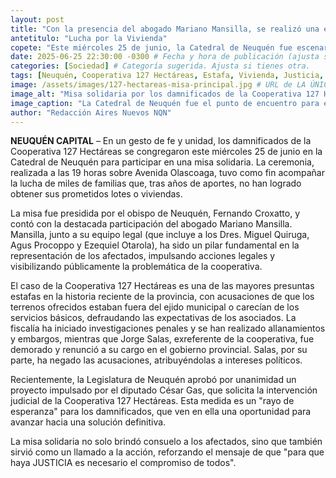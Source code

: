 ```yaml
---
layout: post
title: "Con la presencia del abogado Mariano Mansilla, se realizó una emotiva misa solidaria por los damnificados de la Cooperativa 127 Hectáreas"
antetitulo: "Lucha por la Vivienda"
copete: "Este miércoles 25 de junio, la Catedral de Neuquén fue escenario de una emotiva misa solidaria en apoyo a los damnificados de la Cooperativa 127 Hectáreas. La ceremonia, que contó con la presencia del obispo Fernando Croxatto y del abogado Mariano Mansilla, buscó reafirmar el pedido de 'Verdad, Justicia y Esperanza' para las miles de familias afectadas por la presunta estafa que investiga la justicia."
date: 2025-06-25 22:30:00 -0300 # Fecha y hora de publicación (ajusta si es necesario)
categories: [Sociedad] # Categoría sugerida. Ajusta si tienes otra.
tags: [Neuquén, Cooperativa 127 Hectáreas, Estafa, Vivienda, Justicia, Mariano Mansilla, Fernando Croxatto]
image: /assets/images/127-hectareas-misa-principal.jpg # URL de LA ÚNICA imagen principal para la portada
image_alt: "Misa solidaria por los damnificados de la Cooperativa 127 Hectáreas"
image_caption: "La Catedral de Neuquén fue el punto de encuentro para el apoyo a las familias."
author: "Redacción Aires Nuevos NQN"
---
```


**NEUQUÉN CAPITAL** – En un gesto de fe y unidad, los damnificados de la Cooperativa 127 Hectáreas se congregaron este miércoles 25 de junio en la Catedral de Neuquén para participar en una misa solidaria. La ceremonia, realizada a las 19 horas sobre Avenida Olascoaga, tuvo como fin acompañar la lucha de miles de familias que, tras años de aportes, no han logrado obtener sus prometidos lotes o viviendas.

La misa fue presidida por el obispo de Neuquén, Fernando Croxatto, y contó con la destacada participación del abogado Mariano Mansilla. Mansilla, junto a su equipo legal (que incluye a los Dres. Miguel Quiruga, Agus Procoppo y Ezequiel Otarola), ha sido un pilar fundamental en la representación de los afectados, impulsando acciones legales y visibilizando públicamente la problemática de la cooperativa.

El caso de la Cooperativa 127 Hectáreas es una de las mayores presuntas estafas en la historia reciente de la provincia, con acusaciones de que los terrenos ofrecidos estaban fuera del ejido municipal o carecían de los servicios básicos, defraudando las expectativas de los asociados. La fiscalía ha iniciado investigaciones penales y se han realizado allanamientos y embargos, mientras que Jorge Salas, exreferente de la cooperativa, fue demorado y renunció a su cargo en el gobierno provincial. Salas, por su parte, ha negado las acusaciones, atribuyéndolas a intereses políticos.

Recientemente, la Legislatura de Neuquén aprobó por unanimidad un proyecto impulsado por el diputado César Gas, que solicita la intervención judicial de la Cooperativa 127 Hectáreas. Esta medida es un "rayo de esperanza" para los damnificados, que ven en ella una oportunidad para avanzar hacia una solución definitiva.

La misa solidaria no solo brindó consuelo a los afectados, sino que también sirvió como un llamado a la acción, reforzando el mensaje de que "para que haya JUSTICIA es necesario el compromiso de todos".